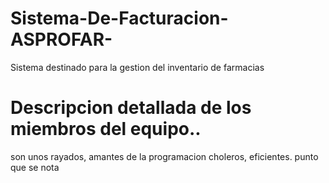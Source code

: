 # Sistema-De-Facturacion-ASPROFAR-
Sistema destinado para la gestion del inventario de farmacias
# Descripcion detallada de los miembros del equipo..
son unos rayados, amantes de la programacion choleros, eficientes.
punto que se nota